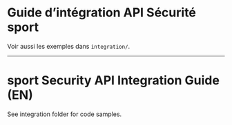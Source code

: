 # Guide d’intégration API Sécurité sport

Voir aussi les exemples dans `integration/`.

---

# sport Security API Integration Guide (EN)

See integration folder for code samples.

